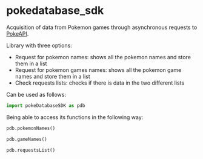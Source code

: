 # pokedatabase_sdk


Acquisition of data from Pokemon games through asynchronous requests to [PokeAPI](https://pokeapi.co/).

Library with three options:
- Request for pokemon names: shows all the pokemon names and store them in a list
- Request for pokemon games names: shows all the pokemon game names and store them in a list
- Check requests lists: checks if there is data in the two different lists

Can be used as follows:

```py
import pokeDatabaseSDK as pdb
```

Being able to access its functions in the following way:

```py
pdb.pokemonNames()
```

```py
pdb.gameNames()
```

```py
pdb.requestsList()
```